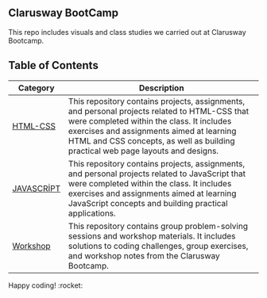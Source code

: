 ## Clarusway BootCamp

This repo includes visuals and class studies we carried out at Clarusway Bootcamp.

## Table of Contents

| Category      | Description   |
|---------------|---------------|
| [HTML-CSS](https://github.com/sedadiriker/Clarusway-BootCamp-/tree/main/HTML-CSS) | This repository contains projects, assignments, and personal projects related to HTML-CSS that were completed within the class. It includes exercises and assignments aimed at learning HTML and CSS concepts, as well as building practical web page layouts and designs. |
| [JAVASCRİPT](https://github.com/sedadiriker/Clarusway-BootCamp-/tree/main/JAVASCR%C4%B0PT)  | This repository contains projects, assignments, and personal projects related to JavaScript that were completed within the class. It includes exercises and assignments aimed at learning JavaScript concepts and building practical applications. |
| [Workshop](https://github.com/sedadiriker/Clarusway-BootCamp-/tree/main/WORKSHOP) | This repository contains group problem-solving sessions and workshop materials. It includes solutions to coding challenges, group exercises, and workshop notes from the Clarusway Bootcamp. |

<p "align: center">Happy coding! :rocket:</p>


